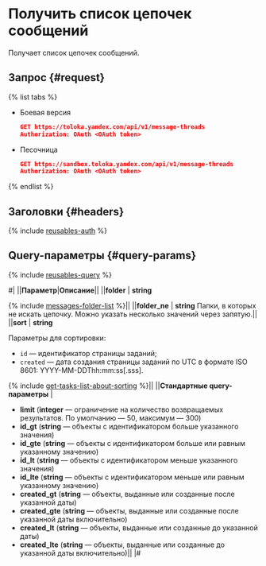 # Получить список цепочек сообщений

Получает список цепочек сообщений.

## Запрос {#request}

{% list tabs %}

- Боевая версия

  ```json
  GET https://toloka.yandex.com/api/v1/message-threads
  Authorization: OAuth <OAuth token>
  ```

- Песочница

  ```json
  GET https://sandbox.toloka.yandex.com/api/v1/message-threads
  Authorization: OAuth <OAuth token>
  ```
{% endlist %}

## Заголовки {#headers}

{% include [reusables-auth](../_includes/reusables/id-reusables/auth.md) %}


## Query-параметры {#query-params}

{% include [reusables-query](../_includes/reusables/id-reusables/query.md) %}


#|
||**Параметр**|**Описание**||
||**folder** | **string**

{% include [messages-folder-list](../_includes/concepts/message-send/id-messages/folder-list.md) %}||
||**folder_ne** | **string**
Папки, в которых не искать цепочку. Можно указать несколько значений через запятую.||
||**sort** | **string**

Параметры для сортировки:
- `id` — идентификатор страницы заданий;
- `created` — дата создания страницы заданий по UTC в формате ISO 8601: YYYY-MM-DDThh:mm:ss[.sss].

{% include [get-tasks-list-about-sorting](../_includes/concepts/get-tasks-list/id-get-tasks-list/about-sorting.md) %}||
||**Стандартные query-параметры** |
- **limit** (**integer** — ограничение на количество возвращаемых результатов. По умолчанию — 50, максимум — 300)
- **id_gt** (**string** — объекты с идентификатором больше указанного значения)
- **id_gte** (**string** — объекты с идентификатором больше или равным указанному значению)
- **id_lt** (**string** — объекты с идентификатором меньше указанного значения)
- **id_lte** (**string** — объекты с идентификатором меньше или равным указанному значению)
- **created_gt** (**string** — объекты, выданные или созданные после указанной даты)
- **created_gte** (**string** — объекты, выданные или созданные после указанной даты включительно)
- **created_lt** (**string** — объекты, выданные или созданные до указанной даты)
- **created_lte** (**string** — объекты, выданные или созданные до указанной даты включительно)||
|#
